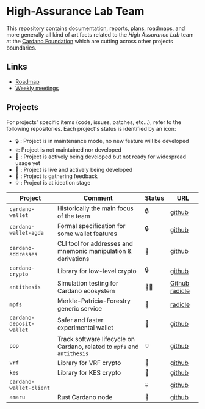 # High-Assurance Lab Team

This repository contains documentation, reports, plans, roadmaps, and more generally all kind of artifacts related to the _High Assurance Lab_ team at the [Cardano Foundation](https://cardano.org) which are cutting across other projects boundaries.

## Links

* [Roadmap](https://github.com/orgs/cardano-foundation/projects/27/views/1)
* [Weekly meetings](docs/weekly)

## Projects

For projects' specific items (code, issues, patches, etc...), refer to the following repositories.
Each project's status is identified by an icon:

* 🔒 : Project is in maintenance mode, no new feature will be developed
* 💀: Project is not maintained nor developed
* 🚧 : Project is actively being developed but not ready for widespread usage yet
* 🚢 : Project is live and actively being developed
* 📢 : Project is gathering feedback
* 💡 : Project is at ideation stage


| Project                  | Comment                                                                 | Status | URL                                                                                                                                                       |
|--------------------------|-------------------------------------------------------------------------|--------|-----------------------------------------------------------------------------------------------------------------------------------------------------------|
| `cardano-wallet`         | Historically the main focus of the team                                 | 🔒     | [github](https://github.com/cardano-foundation/cardano-wallet)                                                                                            |
| `cardano-wallet-agda`    | Formal specification for some wallet features                           | 🔒     | [github](https://github.com/cardano-foundation/cardano-wallet-agda)                                                                                       |
| `cardano-addresses`      | CLI tool for addresses and mnemonic manipulation & derivations          | 🚢     | [github](https://github.com/IntersectMBO/cardano-addresses)                                                                                               |
| `cardano-crypto`         | Library for low-level crypto                                            | 🔒     | [github](https://github.com/IntersectMBO/cardano-crypto)                                                                                                  |
| `antithesis`             | Simulation testing for Cardano ecosystem                                | 🚧📢   | [Github](https://github.com/cardano-foundation/antithesis) [radicle](https://app.radicle.xyz/nodes/seed.radicle.garden/rad:z2a7Te5b28CX5YyPQ7ihrdG2EEUsC) |
| `mpfs`                   | Merkle-Patricia-Forestry generic service                                | 🚧     | [radicle](https://app.radicle.xyz/nodes/seed.radicle.garden/rad:zpZ4szHxvnyVyDiy2acfcVEzxza9)                                                             |
| `cardano-deposit-wallet` | Safer and faster experimental wallet                                    | 📢     | [github](https://github.com/cardano-foundation/cardano-deposit-wallet)                                                                                    |
| `pop`                    | Track software lifecycle on Cardano, related to `mpfs` and `antithesis` | 💡     | [github](https://github.com/cardano-scaling/pop)                                                                                                          |
| `vrf`                    | Library for VRF crypto                                                  | 🚧     | [github](https://github.com/txpipe/vrf)                                                                                                                   |
| `kes`                    | Library for KES crypto                                                  | 🚧     | [github](https://github.com/txpipe/kes)                                                                                                                   |
| `cardano-wallet-client`  |                                                                         | 💀     | [github](https://github.com/cardano-foundation/cardano-wallet-client)                                                                                     |
| `amaru`                  | Rust Cardano node                                                       | 🚧     | [github](https://github.com/pragma-org/amaru)                                                                                                             |
